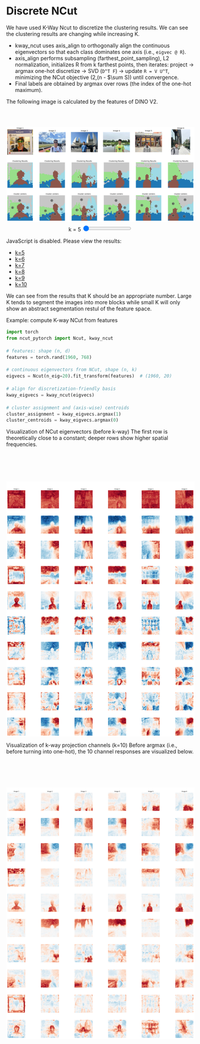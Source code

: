 # Discrete NCut

We have used K-Way Ncut to discretize the clustering results. We can see the clustering results are changing while increasing K.

- kway_ncut uses axis_align to orthogonally align the continuous eigenvectors so that each class dominates one axis (i.e., `eigvec @ R`).
- axis_align performs subsampling (farthest_point_sampling), L2 normalization, initializes R from k farthest points, then iterates: project → argmax one-hot discretize → SVD (`D^T F`) → update `R = V U^T`, minimizing the NCut objective \(2\,(n - $\sum S)\) until convergence.
- Final labels are obtained by argmax over rows (the index of the one-hot maximum).

The following image is calculated by the features of DINO V2.

<div id="discrete-ncut-slider" style="text-align:center;">
<div>
<img id="k-image" src="images/k_5.png" alt="Discrete NCut result for k=5" style="max-width:100%; height:auto; display:block; margin:0 auto; clip-path: inset(15% 0 0 0); -webkit-clip-path: inset(15% 0 0 0);" />
</div>
<div style="margin-top:8px;">
<label for="k-slider">k = <span id="k-value">5</span></label>
<input type="range" id="k-slider" min="5" max="10" step="1" value="5" />
</div>
</div>
<script>
(function(){
var slider = document.getElementById('k-slider');
var valueEl = document.getElementById('k-value');
var imgEl = document.getElementById('k-image');
if (!slider || !valueEl || !imgEl) return;
function update(){
var k = parseInt(slider.value, 10);
valueEl.textContent = k;
imgEl.src = 'images/k_' + k + '.png';
imgEl.alt = 'Discrete NCut result for k=' + k;
}
slider.addEventListener('input', update);
slider.addEventListener('change', update);
update();
})();
</script>
<noscript>
<p>JavaScript is disabled. Please view the results:</p>
<ul>
<li><a href="images/k_5.png">k=5</a></li>
<li><a href="images/k_6.png">k=6</a></li>
<li><a href="images/k_7.png">k=7</a></li>
<li><a href="images/k_8.png">k=8</a></li>
<li><a href="images/k_9.png">k=9</a></li>
<li><a href="images/k_10.png">k=10</a></li>
</ul>
</noscript>

We can see from the results that K should be an appropriate number. Large K tends to segment the images into more blocks while small K will only show an abstract segmentation restul of the feature space.


Example: compute K-way NCut from features
```python
import torch
from ncut_pytorch import Ncut, kway_ncut

# features: shape (n, d)
features = torch.rand(1960, 768)

# continuous eigenvectors from NCut, shape (n, k)
eigvecs = Ncut(n_eig=20).fit_transform(features)  # (1960, 20)

# align for discretization-friendly basis
kway_eigvecs = kway_ncut(eigvecs)

# cluster assignment and (axis-wise) centroids
cluster_assignment = kway_eigvecs.argmax(1)
cluster_centroids = kway_eigvecs.argmax(0)
```


Visualization of NCut eigenvectors (before k-way)
The first row is theoretically close to a constant; deeper rows show higher spatial frequencies.

<div style="text-align:center;">
<img src="images/ncut_batch_eigenvectors.png" alt="NCut eigenvectors (before k-way)" style="max-width:100%; height:auto; display:block; margin:0 auto; clip-path: inset(10% 0 0 0); -webkit-clip-path: inset(10% 0 0 0);" />
</div>

Visualization of k-way projection channels (k=10)
Before argmax (i.e., before turning into one-hot), the 10 channel responses are visualized below. 

<div style="text-align:center;">
<img src="images/ncut_kway_all_dimensions.png" alt="K-way eigenvectors channels (k=10), before argmax" style="max-width:100%; height:auto; display:block; margin:0 auto; clip-path: inset(10% 0 0 0); -webkit-clip-path: inset(10% 0 0 0);" />
</div>

